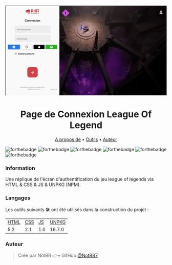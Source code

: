 <p align="center">
    <img alt="Readme" title="Readme GIF" src="./screen.png" />
</p>

<h1 align="center">Page de Connexion League Of Legend</h1>

<p align="center">
    <a href="#Information">A propos de</a> • 
    <a href="#Langages">Outils</a> • 
    <a href="#Auteur">Auteur</a> 
</p>

![forthebadge](https://img.shields.io/badge/HTML5-E34F26?style=for-the-badge&logo=html5&logoColor=white) ![forthebadge](https://img.shields.io/badge/CSS3-1572B6?style=for-the-badge&logo=css3&logoColor=white) ![forthebadge](https://img.shields.io/badge/JavaScript-F7DF1E?style=for-the-badge&logo=javascript&logoColor=black) ![forthebadge](https://img.shields.io/badge/Riot_Games-D32936?style=for-the-badge&logo=riot-games&logoColor=white)
![forthebadge](https://img.shields.io/badge/Visual_Studio-5C2D91?style=for-the-badge&logo=visual%20studio&logoColor=white) ![forthebadge]([https://img.shields.io/github/downloads/{username}/{repo-name}/total.svg](https://github-readme-stats.vercel.app/api?username={username}&theme=blue-green))

### Information

Une réplique de l'écran d'authentification du jeu league of legends via HTML & CSS & JS & UNPKG (NPM).


### Langages

Les outils suivants 🛠 ont été utilisés dans la construction du projet :

<table>
    <tr>
        <td><a href="https://html.com/">HTML</a></td>
        <td><a href="https://www.w3schools.com/css/">CSS</a></td>
        <td><a href="https://www.javascript.com/">JS</a></td>
        <td><a href="https://unpkg.com/">UNPKG</a></td>
    </tr>
    <tr>
        <td>5.2</td>
        <td>2.1</td>
        <td>1.0</td>
        <td>16.7.0</td>
    </tr>
</table>

### Auteur

> Crée par NotBB 👉• GitHub [@NotBB7](https://github.com/NotBB7)
